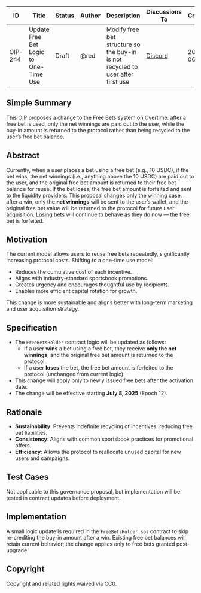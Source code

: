 | ID      | Title                               | Status | Author | Description                                                                                   | Discussions To                            | Created     |
|---------|-------------------------------------|--------|--------|-----------------------------------------------------------------------------------------------|-------------------------------------------|-------------|
| OIP-244 | Update Free Bet Logic to One-Time Use | Draft  | @red   | Modify free bet structure so the buy-in is not recycled to user after first use               | [Discord](https://discord.com/invite/overtime-io) | 2025-06-03 |

## Simple Summary

This OIP proposes a change to the Free Bets system on Overtime: after a free bet is used, only the net winnings are paid out to the user, while the buy-in amount is returned to the protocol rather than being recycled to the user’s free bet balance.

## Abstract

Currently, when a user places a bet using a free bet (e.g., 10 USDC), if the bet wins, the net winnings (i.e., anything above the 10 USDC) are paid out to the user, and the original free bet amount is returned to their free bet balance for reuse. If the bet loses, the free bet amount is forfeited and sent to the liquidity providers. This proposal changes only the winning case: after a win, only the **net winnings** will be sent to the user’s wallet, and the original free bet value will be returned to the protocol for future user acquisition. Losing bets will continue to behave as they do now — the free bet is forfeited.

## Motivation

The current model allows users to reuse free bets repeatedly, significantly increasing protocol costs. Shifting to a one-time use model:

- Reduces the cumulative cost of each incentive.
- Aligns with industry-standard sportsbook promotions.
- Creates urgency and encourages thoughtful use by recipients.
- Enables more efficient capital rotation for growth.

This change is more sustainable and aligns better with long-term marketing and user acquisition strategy.

## Specification

- The `FreeBetsHolder` contract logic will be updated as follows:
  - If a user **wins** a bet using a free bet, they receive **only the net winnings**, and the original free bet amount is returned to the protocol.
  - If a user **loses** the bet, the free bet amount is forfeited to the protocol (unchanged from current logic).
- This change will apply only to newly issued free bets after the activation date.
- The change will be effective starting **July 8, 2025** (Epoch 12).

## Rationale

- **Sustainability**: Prevents indefinite recycling of incentives, reducing free bet liabilities.
- **Consistency**: Aligns with common sportsbook practices for promotional offers.
- **Efficiency**: Allows the protocol to reallocate unused capital for new users and campaigns.

## Test Cases

Not applicable to this governance proposal, but implementation will be tested in contract updates before deployment.

## Implementation

A small logic update is required in the `FreeBetsHolder.sol` contract to skip re-crediting the buy-in amount after a win. Existing free bet balances will retain current behavior; the change applies only to free bets granted post-upgrade.

## Copyright

Copyright and related rights waived via CC0.
